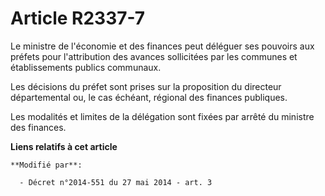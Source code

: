 # Article R2337-7

Le ministre de l'économie et des finances peut déléguer ses pouvoirs aux préfets pour l'attribution des avances sollicitées
par les communes et établissements publics communaux. 

Les décisions du préfet sont prises sur la proposition du   directeur départemental ou, le cas échéant, régional des finances
publiques. 

Les modalités et limites de la délégation sont fixées par arrêté du ministre des finances.

**Liens relatifs à cet article**

	**Modifié par**:

	  - Décret n°2014-551 du 27 mai 2014 - art. 3
